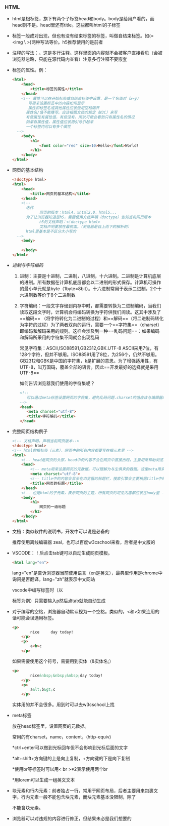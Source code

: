 ### HTML

- html是根标签，旗下有两个子标签head和body。body是给用户看的，而head则不是。head里还有title。这些都叫html的子标签

- 标签一般成对出现，但也有没有结束标签的标签，叫做自结束标签。如<img>(=<img \ >)两种写法等价。h5推荐使用的是前者

- 注释的写法：<!-- -->。这是多行注释。这样里面的内容就不会被客户直接看见（会被浏览器忽略，只能在源代码内查看）注意多行注释不要嵌套

- 标签的属性。例：

  ```html
  <html>
      <head>
          <title>标签的属性</title>
      </head>
      <!-- 属性可以在开始标签或自结束标签中设置，是一个名值对（x=y）
  	     可用来设置标签中的内容如何显示
  	     属性和标签名或其他属性应该使用空格隔开
  		属性名/值不能瞎写。应该根据文档的规定（W3C）来写
  		有些属性有属性值，有些没有。所以可能会看到只有属性名的情况
  		如果有属性值，属性值应该用引号引起来
  		一个标签内可以有多个属性
  	-->  
      <body>
          <h1>
              <font color="red" size=10>Hello</font>World!
          </h1>
      </body>
  </html>
  ```

- 网页的基本结构

  ```html
  <!doctype html>
  <html>
      <head>
          <title>网页的基本结构</title>
      </head>
      <!-- 
  		迭代
              网页的版本：html4，xhtml2.0，html5...
  		为了让浏览器知道是h5，需要使用文档声明（doctype）告知当前网页版本
              h5的文档声明：<!doctype html>
              文档声明要放在最前面。（浏览器是自上而下的解析的）
  		html里基本是不区分大小写的       
  	-->  
      <body>
          
      </body>
  </html>
  ```

- *进制与字符编码*

  1. 进制：主要是十进制，二进制，八进制，十六进制。二进制是计算机底层的进制。所有数据在计算机底层都会以二进制的形式保存。计算机可操作的最小单元就是byte（1byte=8bit）。十六进制常用于表示二进制，2个十六进制数等价于8个二进制数

  2. 字符编码：一段文字存储到内存中时，都需要转换为二进制编码，当我们读取这段文字时，计算机会将编码转换为字符供我们阅读。这其中涉及了==编码== （将字符转化为二进制的过程）和==解码==（将二进制码转化为字符的过程）为了两者双向的运行，需要一个==字符集==（charset）即编码和解码采用的规则。这样会涉及到一种==乱码问题==：如果编码和解码所采用的字符集不同就会出现乱码

     常见字符集：ASCII,ISO88591,GB2312,GBK.UTF-8 ASCII采用7位，有128个字符，但并不够用。ISO88591用了8位，为256个，仍然不够用。GB2312和GBK是中国的字符集，k是扩展的意思。为了增强适用性，有UTF-8，叫万国码，覆盖全部的语言。因此==开发最好的选择就是采用UTF-8== 

     如何告诉浏览器我们使用的字符集呢？

     ```html
     <!--
     	可以通过meta标签设置网页的字符集，避免乱码问题.charset的值应该与编辑器的字符集一致
     -->
     <head>
        <meta charset="utf-8"> 
        <title>字符编码</title>
     </head>
     ```

- 完整网页结构例子

  ```html
  <!-- 文档声明，声明当前网页版本-->
  <!doctype html>
  <!-- html的根标签（元素），网页中的所有内容都要写在根元素里 -->
  <html>
      <!-- head是网页的头部，head中的内容不会在网页中直接出现，主要用来帮助浏览器/搜索引擎解析网页-->
      <head>
          <!-- meta用来设置网页的元数据。可以理解为与生俱来的数据。这里meta用来设置网页字符集 -->
          <meta charset="utf-8">
          <!-- title中的内容会显示在浏览器的标题栏，搜索引擎会主要根据title中的内容来判断网页内容 -->
          <title>网页的标题</title>
      </head>
      <!-- 也是html的子元素，表示网页的主题，所有网页的可见内容都应该在body里 -->
      <body>
          <h1>
              网页的一级标题
          </h1>
      </body>
  </html>
  ```

- 文档：类似软件的说明书，开发中可以说是必备的

  推荐使用离线编辑器 zeal，也可以百度w3cschool来看，后者是中文版的

- VSCODE：！后点击tab键可以自动生成网页模板。

  ```html
  <html lang="en">
  ```

  lang="en"是告诉浏览器当前使用语言（en是英文），最典型作用是chrome中询问是否翻译。lang="zh"就表示中文网站
  
  vscode中编写标签时（以<p>标签为例）只需要输入p然后点tab就能自动生成

- 对于编写的空格，浏览器自动默认视为一个空格。类似的，<和>如果连用的话可能会误选用标签。

  ```html
  <p>
          nice     day today!
      </p>
      <p>
          a<b>c
      </p>
  ```

  如果需要使用这个符号，需要用到实体（&实体名;）

  ```html
  <p>
          nice&nbsp;&nbsp;&nbsp;day today!
      </p>
      <p>
          a&lt;b&gt;c
      </p>
  ```

  实体用的并不会很多。用到时可以去w3cschool上找

- meta标签

  放在head标签里，设置网页的元数据。

  常用的有charset，name，content，(http-equiv)

  *ctrl+enter可以做到光标回车但不会影响到光标后面的文字

  *alt+shift+方向键的上是向上复制，+方向键的下是向下复制

  *使用br等标签时可以用< br >※2表示使用两个br

  *用lorem可以生成一组英文文本

- 块元素和行内元素：前者独占一行，常用于网页布局，后者主要用来包裹文字。行内元素一般不能包含块元素，而块元素基本没限制，除了<p>不能含块元素。

- 浏览器可以对违规的内容进行修正，但结果未必是我们想要的